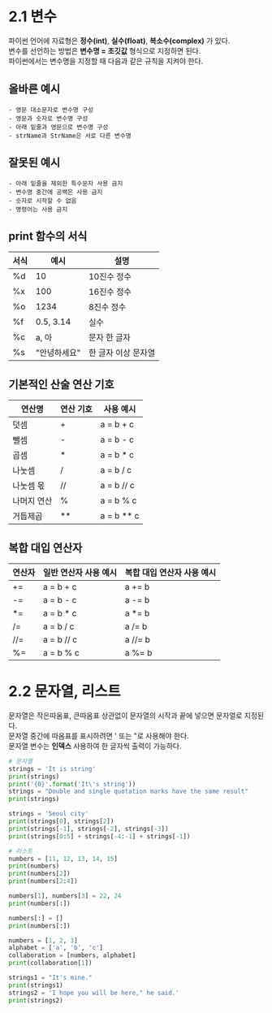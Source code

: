 # 2.1 변수
파이썬 언어에 자료형은 **정수(int)**, **실수(float)**, **복소수(complex)** 가 있다.         
변수를 선언하는 방법은 **변수명 = 초깃값** 형식으로 지정하면 된다.      
파이썬에서는 변수명을 지정할 때 다음과 같은 규칙을 지켜야 한다.      

## 올바른 예시
~~~
- 영문 대소문자로 변수명 구성
- 영문과 숫자로 변수명 구성
- 아래 밑줄과 영문으로 변수명 구성
- strName과 StrName은 서로 다른 변수명
~~~

## 잘못된 예시
~~~
- 아래 밑줄을 제외한 특수문자 사용 금지
- 변수명 중간에 공백은 사용 금지
- 숫자로 시작할 수 없음
- 명령어는 사용 금지
~~~

## print 함수의 서식
| 서식 | 예시 | 설명 |
| --- | --- | --- |
| %d | 10 | 10진수 정수 |
| %x | 100 | 16진수 정수 |
| %o | 1234 | 8진수 정수 |
| %f | 0.5, 3.14 | 실수 |
| %c | a, 아 | 문자 한 글자 |
| %s | "안녕하세요" | 한 글자 이상 문자열 |

## 기본적인 산술 연산 기호
| 연산명 | 연산 기호 | 사용 예시 |
| --- | --- | --- |
| 덧셈 | + | a = b + c |
| 뺄셈 | - | a = b - c |
| 곱셈 | * | a = b * c |
| 나눗셈 | / | a = b / c |
| 나눗셈 몫 | // | a = b // c |
| 나머지 연산 | % | a = b % c |
| 거듭제곱 | ** | a = b ** c |

## 복합 대입 연산자
| 연산자 | 일반 연산자 사용 예시 | 복합 대입 연산자 사용 예시 |
| --- | --- | --- |
| += | a = b + c | a += b |
| -= | a = b - c | a -= b |
| *=  | a = b * c | a *= b |
| /= | a = b / c | a /= b |
| //= | a = b // c | a //= b |
| %= | a = b % c | a %= b |

# 2.2 문자열, 리스트
문자열은 작은따옴표, 큰따옴표 상관없이 문자열의 시작과 끝에 넣으면 문자얼로 지정된다.      
문자열 중간에 따옴표를 표시하려면 \' 또는 \"로 사용해야 한다.    
문자열 변수는 **인덱스** 사용하여 한 글자씩 출력이 가능하다.    

```py
# 문자열
strings = 'It is string'
print(strings)
print('{0}'.format('It\'s string'))
strings = "Double and single quotation marks have the same result"
print(strings)

strings = 'Seoul city'
print(strings[0], strings[2])
print(strings[-1], strings[-2], strings[-3])
print(strings[0:5] + strings[-4:-1] + strings[-1])

# 리스트
numbers = [11, 12, 13, 14, 15]
print(numbers)
print(numbers[2])
print(numbers[2:4])

numbers[1], numbers[3] = 22, 24
print(numbers[:])

numbers[:] = []
print(numbers[:])

numbers = [1, 2, 3]
alphabet = ['a', 'b', 'c']
collaboration = [numbers, alphabet]
print(collaboration[1])
```
```py
strings1 = "It's mine."
print(strings1)
strings2 = 'I hope you will be here," he said.'
print(strings2)
```
